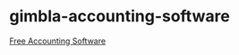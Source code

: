 # gimbla-accounting-software
[Free Accounting Software](https://gimbla.com/free-accounting-software)
